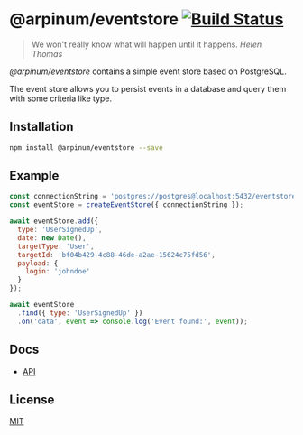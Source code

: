 # @arpinum/eventstore [![Build Status](https://travis-ci.org/arpinum-oss/js-eventstore.svg?branch=master)](https://travis-ci.org/arpinum-oss/js-eventstore)

> We won't really know what will happen until it happens.
> <cite>Helen Thomas</cite>

_@arpinum/eventstore_ contains a simple event store based on PostgreSQL.

The event store allows you to persist events in a database and query them with some criteria like type.

## Installation

```bash
npm install @arpinum/eventstore --save
```

## Example

```javascript
const connectionString = 'postgres://postgres@localhost:5432/eventstore';
const eventStore = createEventStore({ connectionString });

await eventStore.add({
  type: 'UserSignedUp',
  date: new Date(),
  targetType: 'User',
  targetId: 'bf04b429-4c88-46de-a2ae-15624c75fd56',
  payload: {
    login: 'johndoe'
  }
});

await eventStore
  .find({ type: 'UserSignedUp' })
  .on('data', event => console.log('Event found:', event));
```

## Docs

* [API](docs/api.md)

## License

[MIT](LICENSE)
